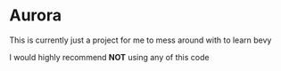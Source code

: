 # Aurora

This is currently just a project for me to mess around with to learn bevy

I would highly recommend **NOT** using any of this code
